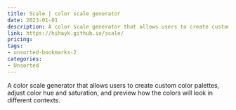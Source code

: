 ```yaml
---
title: Scale | color scale generator
date: 2023-01-01
description: A color scale generator that allows users to create custom color palettes, adjust color hue and saturation, and preview how the colors will look in different contexts.
link: https://hihayk.github.io/scale/
pricing: 
tags: 
- unsorted-bookmarks-2 
categories: 
- Unsorted 
---
```


A color scale generator that allows users to create custom color palettes, adjust color hue and saturation, and preview how the colors will look in different contexts.